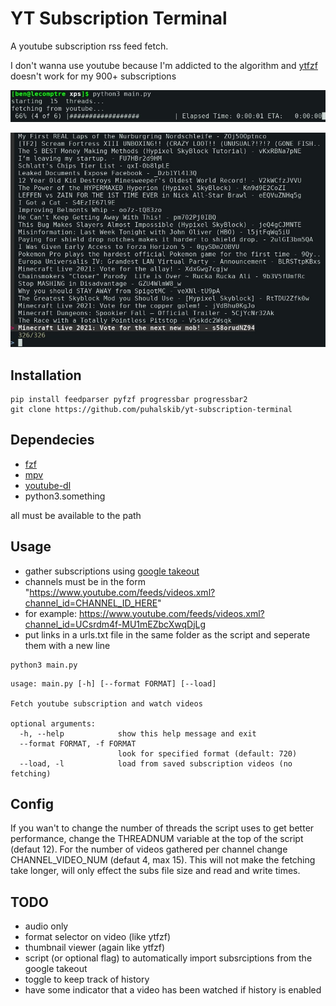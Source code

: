 # YT Subscription Terminal
A youtube subscription rss feed fetch.

I don't wanna use youtube because I'm addicted to the algorithm and [ytfzf](https://github.com/pystardust/ytfzf) doesn't work for my 900+ subscriptions

![usage](https://github.com/puhalskib/yt-subscription-terminal/blob/master/shot1.jpg)

![fzf view](https://github.com/puhalskib/yt-subscription-terminal/blob/master/shot2.jpg)

## Installation
```
pip install feedparser pyfzf progressbar progressbar2
git clone https://github.com/puhalskib/yt-subscription-terminal
```
## Dependecies
- [fzf](https://github.com/junegunn/fzf)
- [mpv](https://mpv.io/)
- [youtube-dl](https://github.com/ytdl-org/youtube-dl)
- python3.something

all must be available to the path

## Usage

- gather subscriptions using [google takeout](https://takeout.google.com/)
- channels must be in the form "https://www.youtube.com/feeds/videos.xml?channel_id=CHANNEL_ID_HERE"
- for example: https://www.youtube.com/feeds/videos.xml?channel_id=UCsrdm4f-MU1mEZbcXwqDjLg
- put links in a urls.txt file in the same folder as the script and seperate them with a new line

```
python3 main.py
```
```
usage: main.py [-h] [--format FORMAT] [--load]

Fetch youtube subscription and watch videos

optional arguments:
  -h, --help            show this help message and exit
  --format FORMAT, -f FORMAT
                        look for specified format (default: 720)
  --load, -l            load from saved subscription videos (no fetching)
```

## Config

If you wan't to change the number of threads the script uses to get better performance, change the THREADNUM variable at the top of the script (defaut 12). For the number of videos gathered per channel change CHANNEL_VIDEO_NUM (defaut 4, max 15). This will not make the fetching take longer, will only effect the subs file size and read and write times.

## TODO

- audio only
- format selector on video (like ytfzf)
- thumbnail viewer (again like ytfzf)
- script (or optional flag) to automatically import subsrciptions from the google takeout
- toggle to keep track of history
- have some indicator that a video has been watched if history is enabled
